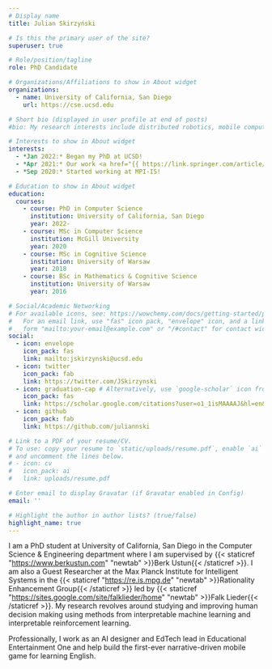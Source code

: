 ```yaml
---
# Display name
title: Julian Skirzyński

# Is this the primary user of the site?
superuser: true

# Role/position/tagline
role: PhD Candidate

# Organizations/Affiliations to show in About widget
organizations:
  - name: University of California, San Diego
    url: https://cse.ucsd.edu

# Short bio (displayed in user profile at end of posts)
#bio: My research interests include distributed robotics, mobile computing and programmable matter.

# Interests to show in About widget
interests:
  - *Jan 2022:* Began my PhD at UCSD!
  - *Apr 2021:* Our work <a href="{{ https://link.springer.com/article/10.1007/s10994-021-05963-2 }}" target="_blank">Automatic discovery of interpretable planning strategies</a> was published in the Machine Learning Journal.
  - *Sep 2020:* Started working at MPI-IS!

# Education to show in About widget
education:
  courses:
    - course: PhD in Computer Science
      institution: University of California, San Diego
      year: 2022-
    - course: MSc in Computer Science
      institution: McGill University
      year: 2020
    - course: MSc in Cognitive Science
      institution: University of Warsaw
      year: 2018
    - course: BSc in Mathematics & Cognitive Science
      institution: University of Warsaw
      year: 2016

# Social/Academic Networking
# For available icons, see: https://wowchemy.com/docs/getting-started/page-builder/#icons
#   For an email link, use "fas" icon pack, "envelope" icon, and a link in the
#   form "mailto:your-email@example.com" or "/#contact" for contact widget.
social:
  - icon: envelope
    icon_pack: fas
    link: mailto:jskirzynski@ucsd.edu
  - icon: twitter
    icon_pack: fab
    link: https://twitter.com/JSkirzynski
  - icon: graduation-cap # Alternatively, use `google-scholar` icon from `ai` icon pack
    icon_pack: fas
    link: https://scholar.google.com/citations?user=o1_1isMAAAAJ&hl=en&oi=ao
  - icon: github
    icon_pack: fab
    link: https://github.com/juliannski

# Link to a PDF of your resume/CV.
# To use: copy your resume to `static/uploads/resume.pdf`, enable `ai` icons in `params.toml`,
# and uncomment the lines below.
# - icon: cv
#   icon_pack: ai
#   link: uploads/resume.pdf

# Enter email to display Gravatar (if Gravatar enabled in Config)
email: ''

# Highlight the author in author lists? (true/false)
highlight_name: true
---
```


I am a PhD student at University of California, San Diego in the Computer Science & Engineering department where I am supervised by {{< staticref "https://www.berkustun.com" "newtab" >}}Berk Ustun{{< /staticref >}}. I am also a Guest Researcher at the Max Planck Institute for Intelligent Systems in the {{< staticref "https://re.is.mpg.de" "newtab" >}}Rationality Enhancement Group{{< /staticref >}} led by {{< staticref "https://sites.google.com/site/falklieder/home" "newtab" >}}Falk Lieder{{< /staticref >}}. My research revolves around studying and improving human decision making using methods from interpretable machine learning and interpretable reinforcement learning.

Professionally, I work as an AI designer and EdTech lead in Educational Entertainment One and help build the first-ever narrative-driven mobile game for learning English.
